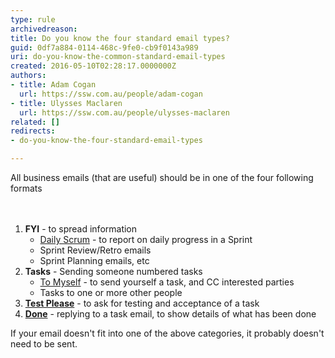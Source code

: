 ```yaml
---
type: rule
archivedreason: 
title: Do you know the four standard email types?
guid: 0df7a884-0114-468c-9fe0-cb9f0143a989
uri: do-you-know-the-common-standard-email-types
created: 2016-05-10T02:28:17.0000000Z
authors:
- title: Adam Cogan
  url: https://ssw.com.au/people/adam-cogan
- title: Ulysses Maclaren
  url: https://ssw.com.au/people/ulysses-maclaren
related: []
redirects:
- do-you-know-the-four-standard-email-types

---
```



​All business emails (that are useful) should be in one of the four following formats<br>
<br><excerpt class='endintro'></excerpt><br>
<ol><li><b>FYI</b> - to spread information
      <ul><li>​<a href=/methodology-do-you-do-daily-scrums-aka-stand-up-meetings>Daily Scrum</a> - to report on daily progress in a Sprint</li><li>Sprint Review/Retro emails</li><li>Sprint Planning emails,&#160;etc<br></li></ul></li><li><b>Tasks</b> - Sending someone numbered&#160;tasks 
      <ul><li>
            <a href=/dones-do-you-send-yourself-emails>To Myself</a> - to send yourself a task, and CC interested parties<br></li><li>Tasks&#160;to one or more other people<br></li></ul></li><li>
      <a href=/conduct-a-test-please-internally-and-then-with-the-client><b>Test Please</b></a>&#160;- to ask for testing and acceptance of a task​</li><li>
      <a href=/dones-do-you-reply-done-and-delete-the-original-email><b>Done</b></a>&#160;- replying to a task email, ​to show details of what has been done<br></li></ol><p>If your email doesn't fit into one of the above categories, it probably doesn't need to be sent.</p>


